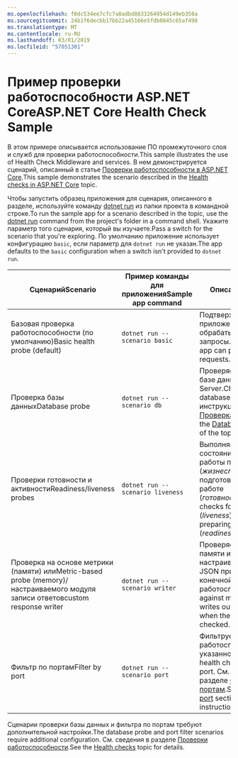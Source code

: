 ```yaml
---
ms.openlocfilehash: f0dc534ee7cfc7a8adbd8833264954d149eb358a
ms.sourcegitcommit: 24b1f6decbb17bb22a45166e5fdb0845c65af498
ms.translationtype: MT
ms.contentlocale: ru-RU
ms.lasthandoff: 03/01/2019
ms.locfileid: "57051301"
---
```

# <a name="aspnet-core-health-check-sample"></a><span data-ttu-id="32262-101">Пример проверки работоспособности ASP.NET Core</span><span class="sxs-lookup"><span data-stu-id="32262-101">ASP.NET Core Health Check Sample</span></span>

<span data-ttu-id="32262-102">В этом примере описывается использование ПО промежуточного слоя и служб для проверки работоспособности.</span><span class="sxs-lookup"><span data-stu-id="32262-102">This sample illustrates the use of Health Check Middleware and services.</span></span> <span data-ttu-id="32262-103">В нем демонстрируется сценарий, описанный в статье [Проверки работоспособности в ASP.NET Core](https://docs.microsoft.com/aspnet/core/host-and-deploy/health-checks).</span><span class="sxs-lookup"><span data-stu-id="32262-103">This sample demonstrates the scenario described in the [Health checks in ASP.NET Core](https://docs.microsoft.com/aspnet/core/host-and-deploy/health-checks) topic.</span></span>

<span data-ttu-id="32262-104">Чтобы запустить образец приложения для сценария, описанного в разделе, используйте команду [dotnet run](https://docs.microsoft.com/dotnet/core/tools/dotnet-run) из папки проекта в командной строке.</span><span class="sxs-lookup"><span data-stu-id="32262-104">To run the sample app for a scenario described in the topic, use the [dotnet run](https://docs.microsoft.com/dotnet/core/tools/dotnet-run) command from the project's folder in a command shell.</span></span> <span data-ttu-id="32262-105">Укажите параметр того сценария, который вы изучаете.</span><span class="sxs-lookup"><span data-stu-id="32262-105">Pass a switch for the scenario that you're exploring.</span></span> <span data-ttu-id="32262-106">По умолчанию приложение использует конфигурацию `basic`, если параметр для `dotnet run` не указан.</span><span class="sxs-lookup"><span data-stu-id="32262-106">The app defaults to the `basic` configuration when a switch isn't provided to `dotnet run`.</span></span>

| <span data-ttu-id="32262-107">Сценарий</span><span class="sxs-lookup"><span data-stu-id="32262-107">Scenario</span></span>                                               | <span data-ttu-id="32262-108">Пример команды для приложения</span><span class="sxs-lookup"><span data-stu-id="32262-108">Sample app command</span></span>               | <span data-ttu-id="32262-109">Описание</span><span class="sxs-lookup"><span data-stu-id="32262-109">Description</span></span> |
| ------------------------------------------------------ | -------------------------------- | ----------- |
| <span data-ttu-id="32262-110">Базовая проверка работоспособности (по умолчанию)</span><span class="sxs-lookup"><span data-stu-id="32262-110">Basic health probe (default)</span></span>                           | `dotnet run --scenario basic`    | <span data-ttu-id="32262-111">Подтверждает, что приложение может обрабатывать HTTP-запросы.</span><span class="sxs-lookup"><span data-stu-id="32262-111">Confirms that the app can process HTTP requests.</span></span> |
| <span data-ttu-id="32262-112">Проверка базы данных</span><span class="sxs-lookup"><span data-stu-id="32262-112">Database probe</span></span>                                         | `dotnet run --scenario db`       | <span data-ttu-id="32262-113">Проверяет подключение к базе данных SQL Server.</span><span class="sxs-lookup"><span data-stu-id="32262-113">Checks a SQL Server database connection.</span></span> <span data-ttu-id="32262-114">См. инструкции в разделе [Проверка базы данных](https://docs.microsoft.com/aspnet/core/host-and-deploy/health-checks#database-probe).</span><span class="sxs-lookup"><span data-stu-id="32262-114">See the [Database probe](https://docs.microsoft.com/aspnet/core/host-and-deploy/health-checks#database-probe) section of the topic for instructions.</span></span> |
| <span data-ttu-id="32262-115">Проверки готовности и активности</span><span class="sxs-lookup"><span data-stu-id="32262-115">Readiness/liveness probes</span></span>                              | `dotnet run --scenario liveness` | <span data-ttu-id="32262-116">Выполняет проверку состояния активной работы приложения (*жизнеспособность*) и подготовки приложения к работе (*готовность*).</span><span class="sxs-lookup"><span data-stu-id="32262-116">Performs checks for a live app status (*liveness*) versus the app preparing to become live (*readiness*).</span></span> |
| <span data-ttu-id="32262-117">Проверка на основе метрики (памяти) или</span><span class="sxs-lookup"><span data-stu-id="32262-117">Metric-based probe (memory)/</span></span><br><span data-ttu-id="32262-118">настраиваемого модуля записи ответов</span><span class="sxs-lookup"><span data-stu-id="32262-118">custom response writer</span></span> | `dotnet run --scenario writer`   | <span data-ttu-id="32262-119">Проверяет использование памяти и записывает настраиваемые данные JSON при проверке конечной точки работоспособности.</span><span class="sxs-lookup"><span data-stu-id="32262-119">Checks against memory use and writes out custom JSON when the health endpoint is checked.</span></span> |
| <span data-ttu-id="32262-120">Фильтр по портам</span><span class="sxs-lookup"><span data-stu-id="32262-120">Filter by port</span></span>                                         | `dotnet run --scenario port`     | <span data-ttu-id="32262-121">Фильтрует проверки работоспособности для указанного порта.</span><span class="sxs-lookup"><span data-stu-id="32262-121">Filters health checks to a given port.</span></span> <span data-ttu-id="32262-122">См. инструкции в разделе [Фильтр по портам](https://docs.microsoft.com/aspnet/core/host-and-deploy/health-checks#filter-by-port).</span><span class="sxs-lookup"><span data-stu-id="32262-122">See the [Filter by port](https://docs.microsoft.com/aspnet/core/host-and-deploy/health-checks#filter-by-port) section of the topic for instructions.</span></span> |

<span data-ttu-id="32262-123">Сценарии проверки базы данных и фильтра по портам требуют дополнительной настройки.</span><span class="sxs-lookup"><span data-stu-id="32262-123">The database probe and port filter scenarios require additional configuration.</span></span> <span data-ttu-id="32262-124">См. сведения в разделе [Проверки работоспособности](https://docs.microsoft.com/aspnet/core/host-and-deploy/health-checks).</span><span class="sxs-lookup"><span data-stu-id="32262-124">See the [Health checks](https://docs.microsoft.com/aspnet/core/host-and-deploy/health-checks) topic for details.</span></span>
